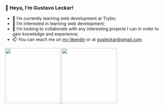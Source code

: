 
### 👋 Heya, I’m Gustavo Leckar!

- 🌱 I’m currently learning web development at Trybe;
- 👀 I’m interested in learning web development;
- 🤝 I’m looking to collaborate with any interesting projects I can in order to gain knowledge and experience;
- 📫 You can reach me on [my likendin](https://linkedin.com/in/gustavoleckar/) or at gusleckar@gmail.com


<div align="center" style="display: flex; flex-direction: row;">
  <a href="https://github.com/Leckar">
  <img height="180em" class="img" src="https://github-readme-stats.vercel.app/api?username=Leckar&show_icons=true&theme=highcontrast&include_all_commits=true&count_private=true"/>
  <img height="180em" class="img" src="https://github-readme-stats.vercel.app/api/top-langs/?username=Leckar&layout=compact&theme=highcontrast"/>
</div>
